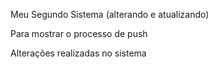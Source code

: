Meu Segundo Sistema (alterando e atualizando)

Para mostrar o processo de push

Alterações realizadas no sistema